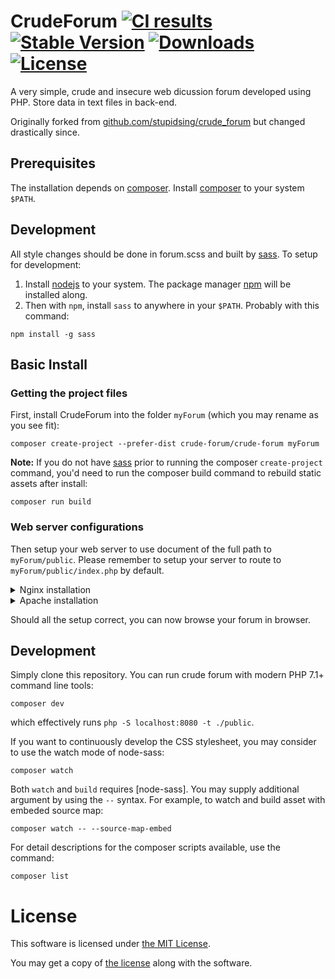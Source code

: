 # CrudeForum [![CI results][ci-badge]][ci-url] [![Stable Version][packagist-stable-badge]][packagist] [![Downloads][packagist-total-badge]][packagist] [![License][license-badge]](LICENSE.md)

A very simple, crude and insecure web dicussion forum developed using PHP. Store data in text files in back-end.

Originally forked from [github.com/stupidsing/crude_forum](https://github.com/stupidsing/crude_forum) but changed drastically since.

[ci-url]: https://github.com/crude-forum/crude-forum/actions/workflows/main.yml
[ci-badge]: https://github.com/crude-forum/crude-forum/actions/workflows/main.yml/badge.svg
[packagist]: https://packagist.org/packages/crude-forum/crude-forum
[packagist-stable-badge]: https://poser.pugx.org/crude-forum/crude-forum/v/stable
[packagist-total-badge]: https://poser.pugx.org/crude-forum/crude-forum/downloads
[license-badge]: https://poser.pugx.org/crude-forum/crude-forum/license

## Prerequisites

The installation depends on [composer]. Install [composer] to your system `$PATH`.

[composer]: https://getcomposer.org/download/

## Development

All style changes should be done in forum.scss and built by [sass]. To setup for development:

1. Install [nodejs] to your system. The package manager [npm] will be installed along.
1. Then with `npm`, install `sass` to anywhere in your `$PATH`. Probably with this command:

```shell
npm install -g sass
```

[nodejs]: https://nodejs.org/
[npm]: https://www.npmjs.com/package/npm
[sass]: https://www.npmjs.com/package/sass

## Basic Install

### Getting the project files

First, install CrudeForum into the folder `myForum` (which you may rename as you see fit):

```shell
composer create-project --prefer-dist crude-forum/crude-forum myForum
```

**Note:** If you do not have [sass] prior to running the composer `create-project` command,
you'd need to run the composer build command to rebuild static assets after install:

```shell
composer run build
```

### Web server configurations

Then setup your web server to use document of the full path to `myForum/public`. Please remember
to setup your server to route to `myForum/public/index.php` by default.

<details><summary>Nginx installation</summary><p>

For [Nginx][nginx], assuming you have `$document_root` points to `myForum/public`, this means
to have something like this in your config:

```nginx
location /  {
    ...
    fastcgi_param   SCRIPT_FILENAME  $document_root/index.php;
    ...
}
```

</p>
</details>

<details><summary>Apache installation</summary><p>

For [Apache][apache], please remember to setup [AllowOverride all][AllowOverride] in the appropriate
[Directory] section so the [.htaccess](public/.htaccess) file can work for you. Probably something
like this:

```apache
<VirtualHost "my-forum.com">
    DocumentRoot "/home/to/myForum/public"
    <Directory "/home/to/myForum/public">
        AllowOverride all
    </Directory>
</VirtualHost>
```

</p>
</details>


[nginx]: https://nginx.org/en/
[apache]: https://httpd.apache.org/
[Directory]: https://httpd.apache.org/docs/2.4/mod/core.html#directory
[AllowOverride]: https://httpd.apache.org/docs/2.4/mod/core.html#allowoverride

Should all the setup correct, you can now browse your forum in browser.

## Development

Simply clone this repository. You can run crude forum with modern PHP 7.1+ command line tools:

```shell
composer dev
```

which effectively runs `php -S localhost:8080 -t ./public`.

If you want to continuously develop the CSS stylesheet, you may consider to use the watch mode of node-sass:

```shell
composer watch
```

Both `watch` and `build` requires [node-sass]. You may supply additional argument by using the `--` syntax.
For example, to watch and build asset with embeded source map:

```shell
composer watch -- --source-map-embed
```

For detail descriptions for the composer scripts available, use the command:

```shell
composer list
```

# License

This software is licensed under [the MIT License](https://opensource.org/licenses/MIT).

You may get a copy of [the license](LICENSE.md) along with the software.
